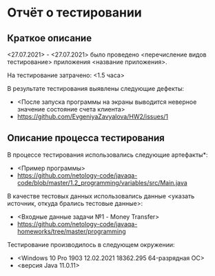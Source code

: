 # Отчёт о тестировании <Money Transfer>

## Краткое описание

<27.07.2021> - <27.07.2021> было проведено <перечисление видов тестирование> приложения <название приложения>.

На тестирование затрачено: <1.5 часа>

В результате тестирования выявлены следующие дефекты:
* <После запуска программы на экраны выводится неверное значение состояние счета клиента>
* <https://github.com/EvgeniyaZavyalova/HW2/issues/1>

## Описание процесса тестирования

В процессе тестирования использовались следующие артефакты*:
* <Пример программы>
* <https://github.com/netology-code/javaqa-code/blob/master/1.2_programming/variables/src/Main.java>


В качестве тестовых данных использовались данные <указать источник, откуда брались тестовые данные>:
* <Входные данные задачи №1 - Money Transfer>
* <https://github.com/netology-code/javaqa-homeworks/tree/master/programming>


Тестирование производилось в следующем окружении:
* <Windows 10 Pro 1903 12.02.2021 18362.295 64-разрядная ОС>
* <версия Java 11.0.11>
